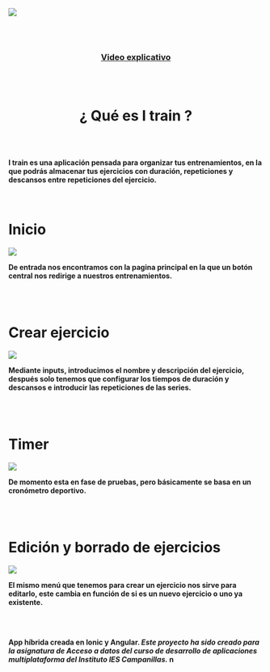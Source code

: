 ![](img/logo.png)


<br/>
<br/>
<h3 align="center">
  <a href="https:https://www.youtube.com/watch?v=p8xKH1b81Mg"><b>Video explicativo<b/></a> 
</h3>

                                
<br/>
<br/>

<h1 align="center">
 ¿ Qué es I train ?
  </h1> 
  
<br/>
<br/>

I train es una aplicación pensada para organizar tus entrenamientos, en la que podrás almacenar tus ejercicios con duración, repeticiones y descansos entre repeticiones del ejercicio.
<br/>
<br/>
<br/>

# Inicio

![](img/01.gif)

De entrada nos encontramos con la pagina principal en la que un botón central nos redirige a nuestros entrenamientos.

<br/>
<br/>

# Crear ejercicio 

![](img/02.gif)

Mediante inputs, introducimos el nombre y descripción del ejercicio, después solo tenemos que configurar los tiempos de duración y descansos e introducir las repeticiones de las series.

<br/>
<br/>

# Timer 

![](img/03.gif)

De momento esta en fase de pruebas, pero básicamente se basa en un cronómetro deportivo.

<br/>
<br/>

# Edición y borrado de ejercicios

![](img/04.gif)

El mismo menú que tenemos para crear un ejercicio nos sirve para editarlo, este cambia en función de si es un nuevo ejercicio o uno ya existente.

<br/>
<br/>


**App híbrida creada en Ionic y Angular.**
_Este proyecto ha sido creado para la asignatura de Acceso a datos del curso de desarrollo de aplicaciones multiplataforma
del Instituto IES Campanillas._
n
